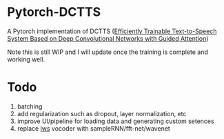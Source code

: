 # Pytorch-DCTTS
A Pytorch implementation of DCTTS ([Efficiently Trainable Text-to-Speech System Based on Deep Convolutional Networks with Guided Attention](https://arxiv.org/abs/1710.08969))

Note this is still WIP and I will update once the training is complete and working well.

# Todo
1. batching
2. add regularization such as dropout, layer normalization, etc
3. improve UI/pipeline for loading data and generating custom setences
4. replace [lws](https://github.com/Jonathan-LeRoux/lws) vocoder with sampleRNN/fft-net/wavenet
